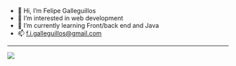 - 👋 Hi, I’m Felipe Galleguillos
- 👀 I’m interested in web development
- 🌱 I’m currently learning Front/back end and Java
- 📫 f.i.galleguillos@gmail.com

<!---
FelipeGalleguillos/FelipeGalleguillos is a ✨ special ✨ repository because its `README.md` (this file) appears on your GitHub profile.
You can click the Preview link to take a look at your changes.
--->
<hr>
<div>
  <a href="https://www.instagram.com/phillipg.exe/"><img src="https://img.shields.io/badge/Instagram-fc6484?style=for-the-badge&logo=Instagram&logoColor=white"></img></a>
</div>

